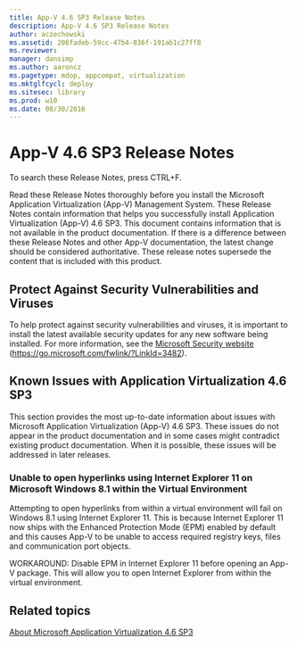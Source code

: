```yaml
---
title: App-V 4.6 SP3 Release Notes
description: App-V 4.6 SP3 Release Notes
author: aczechowski
ms.assetid: 206fadeb-59cc-47b4-836f-191ab1c27ff8
ms.reviewer: 
manager: dansimp
ms.author: aaroncz
ms.pagetype: mdop, appcompat, virtualization
ms.mktglfcycl: deploy
ms.sitesec: library
ms.prod: w10
ms.date: 08/30/2016
---
```



# App-V 4.6 SP3 Release Notes


To search these Release Notes, press CTRL+F.

Read these Release Notes thoroughly before you install the Microsoft Application Virtualization (App-V) Management System. These Release Notes contain information that helps you successfully install Application Virtualization (App-V) 4.6 SP3. This document contains information that is not available in the product documentation. If there is a difference between these Release Notes and other App-V documentation, the latest change should be considered authoritative. These release notes supersede the content that is included with this product.

## Protect Against Security Vulnerabilities and Viruses


To help protect against security vulnerabilities and viruses, it is important to install the latest available security updates for any new software being installed. For more information, see the [Microsoft Security website](https://go.microsoft.com/fwlink/?LinkId=3482) (https://go.microsoft.com/fwlink/?LinkId=3482).

## Known Issues with Application Virtualization 4.6 SP3


This section provides the most up-to-date information about issues with Microsoft Application Virtualization (App-V) 4.6 SP3. These issues do not appear in the product documentation and in some cases might contradict existing product documentation. When it is possible, these issues will be addressed in later releases.

### Unable to open hyperlinks using Internet Explorer 11 on Microsoft Windows 8.1 within the Virtual Environment

Attempting to open hyperlinks from within a virtual environment will fail on Windows 8.1 using Internet Explorer 11. This is because Internet Explorer 11 now ships with the Enhanced Protection Mode (EPM) enabled by default and this causes App-V to be unable to access required registry keys, files and communication port objects.

WORKAROUND: Disable EPM in Internet Explorer 11 before opening an App-V package. This will allow you to open Internet Explorer from within the virtual environment.

## Related topics


[About Microsoft Application Virtualization 4.6 SP3](about-microsoft-application-virtualization-46-sp3.md)

 

 






